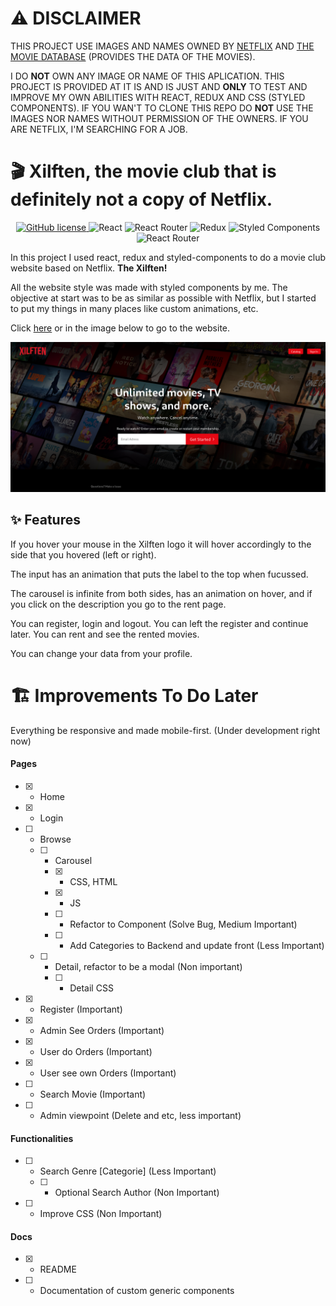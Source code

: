 # ⚠ DISCLAIMER

THIS PROJECT USE IMAGES AND NAMES OWNED BY [NETFLIX](https://www.netflix.com/) AND [THE MOVIE DATABASE](https://www.themoviedb.org/documentation/api) (PROVIDES THE DATA OF THE MOVIES).

I DO **NOT** OWN ANY IMAGE OR NAME OF THIS APLICATION. THIS PROJECT IS PROVIDED AT IT IS AND IS JUST AND **ONLY** TO TEST AND IMPROVE MY OWN ABILITIES WITH REACT, REDUX AND CSS (STYLED COMPONENTS). IF YOU WAN'T TO CLONE THIS REPO DO **NOT** USE THE IMAGES NOR NAMES WITHOUT PERMISSION OF THE OWNERS. IF YOU ARE NETFLIX, I'M SEARCHING FOR A JOB.


# 🎬 Xilften, the movie club that is definitely not a copy of Netflix.

<div align="center">
    <a href="https://github.com/luigiMinardi/javaScrEat/blob/main/LICENSE">
        <img alt="GitHub license" src="https://img.shields.io/badge/license-MIT-green?style=for-the-badge">
    </a>
    <img alt="React" src="https://img.shields.io/badge/React-20232A?style=for-the-badge&logo=react&logoColor=61DAFB">
    <img alt="React Router" src="https://img.shields.io/badge/React_Router-CA4245?style=for-the-badge&logo=react-router&logoColor=white">
    <img alt="Redux" src="https://img.shields.io/badge/Redux-593D88?style=for-the-badge&logo=redux&logoColor=white">
    <img alt="Styled Components" src="https://img.shields.io/badge/styled--components-DB7093?style=for-the-badge&logo=styled-components&logoColor=white">
    <img alt="React Router" src="https://img.shields.io/badge/Yarn-2C8EBB?style=for-the-badge&logo=yarn&logoColor=white">
</div>

In this project I used react, redux and styled-components to do a movie club website based on Netflix. **The Xilften!**

All the website style was made with styled components by me. The objective at start was to be as similar as possible with Netflix, but I started to put my things in many places like custom animations, etc.

Click [here](https://main.dcsclqrcr3v78.amplifyapp.com) or in the image below to go to the website.

[![javaScrEat home](/src/assets/images/home.png)](https://main.dcsclqrcr3v78.amplifyapp.com)

## ✨ Features

If you hover your mouse in the Xilften logo it will hover accordingly to the side that you hovered (left or right).

The input has an animation that puts the label to the top when fucussed.

The carousel is infinite from both sides, has an animation on hover, and if you click on the description you go to the rent page.

You can register, login and logout. You can left the register and continue later. You can rent and see the rented movies.

You can change your data from your profile.

# 🏗 Improvements To Do Later

Everything be responsive and made mobile-first. (Under development right now)

#### Pages
* [x] - Home
* [x] - Login
* [ ] - Browse
  * [ ] - Carousel
    * [x] - CSS, HTML
    * [x] - JS
    * [ ] - Refactor to Component (Solve Bug, Medium Important)
    * [ ] - Add Categories to Backend and update front (Less Important) 
  * [ ] - Detail, refactor to be a modal (Non important)
    * [ ] - Detail CSS

* [x] - Register (Important)
* [x] - Admin See Orders (Important)
* [x] - User do Orders (Important)
* [x] - User see own Orders (Important)
* [ ] - Search Movie (Important)


* [ ] - Admin viewpoint (Delete and etc, less important)

#### Functionalities
* [ ] - Search Genre [Categorie] (Less Important)
  * [ ] - Optional Search Author (Non Important)
* [ ] - Improve CSS (Non Important)

#### Docs
* [x] - README
* [ ] - Documentation of custom generic components